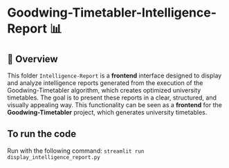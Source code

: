 # Goodwing-Timetabler-Intelligence-Report 📊

## 📌 Overview
This folder `Intelligence-Report` is a **frontend** interface designed to display and analyze intelligence reports generated from the execution of the Goodwing-Timetabler algorithm, which creates optimized university timetables. The goal is to present these reports in a clear, structured, and visually appealing way.
This functionality can be seen as a **frontend** for the **Goodwing-Timetabler** project, which generates university timetables.


## To run the code
Run with the following command: `streamlit run display_intelligence_report.py`
